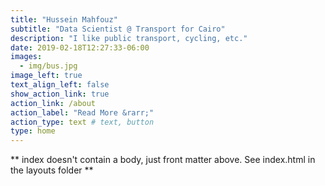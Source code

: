```yaml
---
title: "Hussein Mahfouz"
subtitle: "Data Scientist @ Transport for Cairo"
description: "I like public transport, cycling, etc."
date: 2019-02-18T12:27:33-06:00
images:
  - img/bus.jpg
image_left: true
text_align_left: false
show_action_link: true
action_link: /about
action_label: "Read More &rarr;"
action_type: text # text, button
type: home
---
```


** index doesn't contain a body, just front matter above.
See index.html in the layouts folder **
